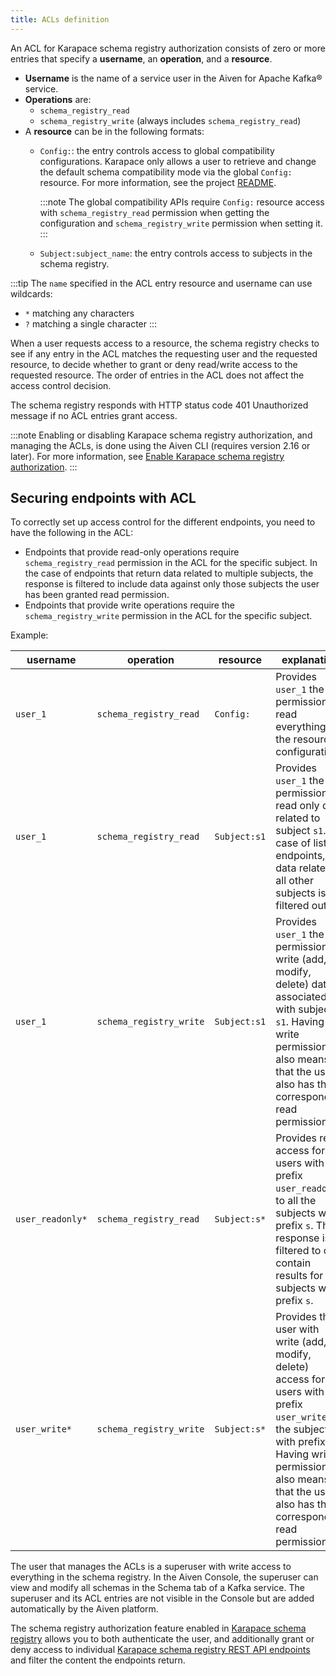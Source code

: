 ```yaml
---
title: ACLs definition
---
```


An ACL for Karapace schema registry authorization consists of zero or
more entries that specify a **username**, an **operation**, and a
**resource**.

-   **Username** is the name of a service user in the Aiven for Apache
    Kafka® service.
-   **Operations** are:
    -   `schema_registry_read`
    -   `schema_registry_write` (always includes `schema_registry_read`)
-   A **resource** can be in the following formats:
    - `Config:`: the entry controls access to global compatibility configurations. Karapace only allows a user to retrieve and change the default schema compatibility mode via the global `Config:` resource. For more information, see the project [README](https://github.com/aiven/karapace/blob/main/README.rst).

      :::note
      The global compatibility APIs require `Config:` resource
      access with `schema_registry_read` permission when getting
      the configuration and `schema_registry_write` permission
      when setting it.
      :::

    - `Subject:subject_name`: the entry controls access to subjects in
      the schema registry.

:::tip
The `name` specified in the ACL entry resource and username can use
wildcards:

-   `*` matching any characters
-   `?` matching a single character
:::

When a user requests access to a resource, the schema registry checks to
see if any entry in the ACL matches the requesting user and the
requested resource, to decide whether to grant or deny read/write access
to the requested resource. The order of entries in the ACL does not
affect the access control decision.

The schema registry responds with HTTP status code 401 Unauthorized
message if no ACL entries grant access.

:::note
Enabling or disabling Karapace schema registry authorization, and
managing the ACLs, is done using the Aiven CLI (requires version 2.16 or
later). For more information, see
[Enable Karapace schema registry authorization](/docs/products/kafka/karapace/howto/enable-schema-registry-authorization).
:::

## Securing endpoints with ACL

To correctly set up access control for the different endpoints, you need
to have the following in the ACL:

-   Endpoints that provide read-only operations require
    `schema_registry_read` permission in the ACL for the specific
    subject. In the case of endpoints that return data related to
    multiple subjects, the response is filtered to include data against
    only those subjects the user has been granted read permission.
-   Endpoints that provide write operations require the
    `schema_registry_write` permission in the ACL for the specific
    subject.

Example:

| username         | operation               | resource     | explanation                                                                                                                                                                                                                 |
| ---------------- | ----------------------- | ------------ | --------------------------------------------------------------------------------------------------------------------------------------------------------------------------------------------------------------------------- |
| `user_1`         | `schema_registry_read`  | `Config:`    | Provides `user_1` the permission to read everything in the resource configuration.                                                                                                                                          |
| `user_1`         | `schema_registry_read`  | `Subject:s1` | Provides `user_1` the permission to read only data related to subject `s1`. In case of list endpoints, data related to all other subjects is filtered out.                                                                  |
| `user_1`         | `schema_registry_write` | `Subject:s1` | Provides `user_1` the permission to write (add, modify, delete) data associated with subject `s1`. Having write permission also means that the user also has the corresponding read permission.                             |
| `user_readonly*` | `schema_registry_read`  | `Subject:s*` | Provides read access for all users with prefix `user_readonly`, to all the subjects with prefix `s`. The response is filtered to only contain results for all subjects with prefix `s`.                                     |
| `user_write*`    | `schema_registry_write` | `Subject:s*` | Provides the user with write (add, modify, delete) access for users with prefix `user_write`, to the subjects with prefix `s`. Having write permission also means that the user also has the corresponding read permission. |


The user that manages the ACLs is a superuser with write access to
everything in the schema registry. In the Aiven Console, the superuser
can view and modify all schemas in the Schema tab of a Kafka service.
The superuser and its ACL entries are not visible in the Console but are
added automatically by the Aiven platform.

The schema registry authorization feature enabled in
[Karapace schema registry](/docs/products/kafka/karapace/get-started) allows you to both authenticate the user, and additionally
grant or deny access to individual [Karapace schema registry REST API
endpoints](https://github.com/aiven/karapace) and filter the content the
endpoints return.
